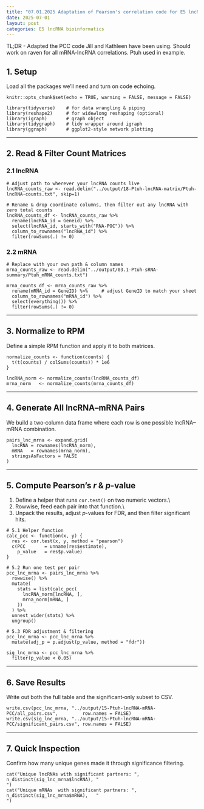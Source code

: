 ```yaml
---
title: "07.01.2025 Adaptation of Pearson's correlation code for E5 lncRNA"
date: 2025-07-01
layout: post
categories: E5 lncRNA bioinformatics
---
```


TL;DR - Adapted the PCC code Jill and Kathleen have been using. Should work on raven for all mRNA-lncRNA correlations. Ptuh used in example.

## 1. Setup

Load all the packages we’ll need and turn on code echoing.

```{r setup, include=FALSE}
knitr::opts_chunk$set(echo = TRUE, warning = FALSE, message = FALSE)

library(tidyverse)    # for data wrangling & piping
library(reshape2)     # for wide⇄long reshaping (optional)
library(igraph)       # graph object
library(tidygraph)    # tidy wrapper around igraph
library(ggraph)       # ggplot2-style network plotting
```

------------------------------------------------------------------------

## 2. Read & Filter Count Matrices

### 2.1 lncRNA

```{r read-lncrna}
# Adjust path to wherever your lncRNA counts live
lncRNA_counts_raw <- read.delim("../output/18-Ptuh-lncRNA-matrix/Ptuh-lncRNA-counts.txt", skip=1)

# Rename & drop coordinate columns, then filter out any lncRNA with zero total counts
lncRNA_counts_df <- lncRNA_counts_raw %>%
  rename(lncRNA_id = Geneid) %>%
  select(lncRNA_id, starts_with("RNA-POC")) %>% 
  column_to_rownames("lncRNA_id") %>%
  filter(rowSums(.) != 0)
```

### 2.2 mRNA

```{r read-mrna}
# Replace with your own path & column names
mrna_counts_raw <- read.delim("../output/03.1-Ptuh-sRNA-summary/Ptuh_mRNA_counts.txt")

mrna_counts_df <- mrna_counts_raw %>%
  rename(mRNA_id = GeneID) %>%     # adjust GeneID to match your sheet
  column_to_rownames("mRNA_id") %>%
  select(everything()) %>%
  filter(rowSums(.) != 0)
```

------------------------------------------------------------------------

## 3. Normalize to RPM

Define a simple RPM function and apply it to both matrices.

```{r normalize}
normalize_counts <- function(counts) {
  t(t(counts) / colSums(counts)) * 1e6
}

lncRNA_norm <- normalize_counts(lncRNA_counts_df)
mrna_norm   <- normalize_counts(mrna_counts_df)
```

------------------------------------------------------------------------

## 4. Generate All lncRNA–mRNA Pairs

We build a two‐column data frame where each row is one possible lncRNA–mRNA combination.

```{r pair-generation}
pairs_lnc_mrna <- expand.grid(
  lncRNA = rownames(lncRNA_norm),
  mRNA   = rownames(mrna_norm),
  stringsAsFactors = FALSE
)
```

------------------------------------------------------------------------

## 5. Compute Pearson’s *r* & *p*-value

1.  Define a helper that runs `cor.test()` on two numeric vectors.\
2.  Rowwise, feed each pair into that function.\
3.  Unpack the results, adjust *p*-values for FDR, and then filter significant hits.

```{r}
# 5.1 Helper function
calc_pcc <- function(x, y) {
  res <- cor.test(x, y, method = "pearson")
  c(PCC       = unname(res$estimate),
    p_value   = res$p.value)
}

# 5.2 Run one test per pair
pcc_lnc_mrna <- pairs_lnc_mrna %>%
  rowwise() %>%
  mutate(
    stats = list(calc_pcc(
      lncRNA_norm[lncRNA, ],
      mrna_norm[mRNA, ]
    ))
  ) %>%
  unnest_wider(stats) %>%
  ungroup()

# 5.3 FDR adjustment & filtering
pcc_lnc_mrna <- pcc_lnc_mrna %>%
  mutate(adj_p = p.adjust(p_value, method = "fdr"))

sig_lnc_mrna <- pcc_lnc_mrna %>%
  filter(p_value < 0.05)
```

------------------------------------------------------------------------

## 6. Save Results

Write out both the full table and the significant‐only subset to CSV.

```{r save-results}
write.csv(pcc_lnc_mrna, "../output/15-Ptuh-lncRNA-mRNA-PCC/all_pairs.csv",         row.names = FALSE)
write.csv(sig_lnc_mrna, "../output/15-Ptuh-lncRNA-mRNA-PCC/significant_pairs.csv", row.names = FALSE)
```

------------------------------------------------------------------------

## 7. Quick Inspection

Confirm how many unique genes made it through significance filtering.

```{r inspect}
cat("Unique lncRNAs with significant partners: ", n_distinct(sig_lnc_mrna$lncRNA), "
")
cat("Unique mRNAs  with significant partners: ", n_distinct(sig_lnc_mrna$mRNA),   "
")
```
